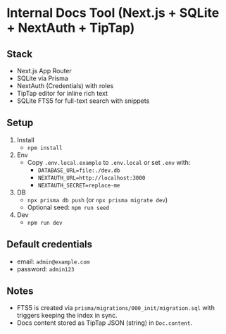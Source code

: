 # Internal Docs Tool (Next.js + SQLite + NextAuth + TipTap)

## Stack
- Next.js App Router
- SQLite via Prisma
- NextAuth (Credentials) with roles
- TipTap editor for inline rich text
- SQLite FTS5 for full-text search with snippets

## Setup
1. Install
   - `npm install`
2. Env
   - Copy `.env.local.example` to `.env.local` or set `.env` with:
     - `DATABASE_URL=file:./dev.db`
     - `NEXTAUTH_URL=http://localhost:3000`
     - `NEXTAUTH_SECRET=replace-me`
3. DB
   - `npx prisma db push` (or `npx prisma migrate dev`)
   - Optional seed: `npm run seed`
4. Dev
   - `npm run dev`

## Default credentials
- email: `admin@example.com`
- password: `admin123`

## Notes
- FTS5 is created via `prisma/migrations/000_init/migration.sql` with triggers keeping the index in sync.
- Docs content stored as TipTap JSON (string) in `Doc.content`.